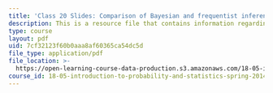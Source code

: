 ```yaml
---
title: 'Class 20 Slides: Comparison of Bayesian and frequentist inference'
description: This is a resource file that contains information regarding class 20.
type: course
layout: pdf
uid: 7cf32123f60b0aaa8af60365ca54dc5d
file_type: application/pdf
file_location: >-
  https://open-learning-course-data-production.s3.amazonaws.com/18-05-introduction-to-probability-and-statistics-spring-2014/7cf32123f60b0aaa8af60365ca54dc5d_MIT18_05S14_class20_slides.pdf
course_id: 18-05-introduction-to-probability-and-statistics-spring-2014
---
```

